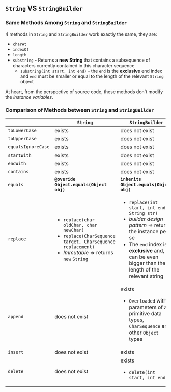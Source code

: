 ## `String` VS `StringBuilder`
### Same Methods Among `String` and `StringBuilder` 
4 methods in `String` and `StringBuilder` work exactly the same, they are:

* `charAt`
* `indexOf`
* `length`
* `substring` - Returns a **new String** that contains a subsequence of characters currently contained in this character sequence
  * `substring(int start, int end)` - the `end` is the **exclusive** end index and `end` must be smaller or equal to the length of the relevant `String` object 

At heart, from the perspective of source code, these methods don't modify the *instance variables*.

### Comparison of Methods between `String` and `StringBuilder`
|                   | **`String`**                                | **`StringBuilder`**                         |
|-------------------|---------------------------------------------|---------------------------------------------|
|`toLowerCase`      | exists                                      | does not exist                              |
|`toUpperCase`      | exists                                      | does not exist                              |
|`equalsIgnoreCase` | exists                                      | does not exist                              |
|`startWith`        | exists                                      | does not exist                              |
|`endWith`          | exists                                      | does not exist                              |
|`contains`         | exists                                      | does not exist                              |
|`equals`           | **`@overide` `Object.equals(Object obj)`**  | **`inherits` `Object.equals(Object obj)`**  |
|`replace`          | <ul><li>`replace(char oldChar, char newChar)`</li><li>`replace(CharSequence target, CharSequence replacement)`</li><li>*Immutable* => returns `new` `String`</li></ul> | <ul><li>`replace(int start, int end, String str)`</li><li>*builder design pattern* => returns the instance per se</li><li>The `end` index is **exclusive** and, it can be even bigger than the length of the relevant string</li></ul> |
|`append`           | does not exist                              | exists<ul><li>`Overloaded` with parameters of all primitive data types, `CharSequence` and other `Object` types</li></ul> |
|`insert`           | does not exist                              | exists                                      |
|`delete`           | does not exist                              | exists<ul><li>`delete(int start, int end)`</li></ul> |



